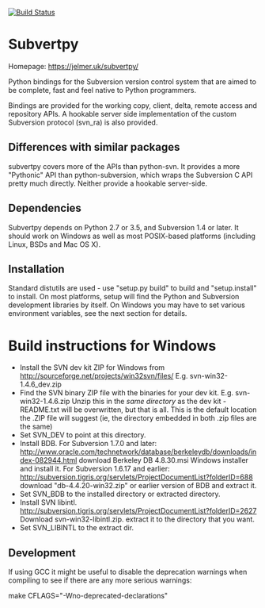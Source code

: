 [![Build Status](https://travis-ci.org/jelmer/subvertpy.png?branch=master)](https://travis-ci.org/jelmer/subvertpy)

Subvertpy
=========

Homepage: https://jelmer.uk/subvertpy/

Python bindings for the Subversion version control system that are aimed to be
complete, fast and feel native to Python programmers.

Bindings are provided for the working copy, client, delta, remote access and
repository APIs. A hookable server side implementation of the custom Subversion
protocol (svn_ra) is also provided.

Differences with similar packages
---------------------------------
subvertpy covers more of the APIs than python-svn. It provides a more
"Pythonic" API than python-subversion, which wraps the Subversion C API pretty
much directly. Neither provide a hookable server-side.

Dependencies
------------
Subvertpy depends on Python 2.7 or 3.5, and Subversion 1.4 or later. It should
work on Windows as well as most POSIX-based platforms (including Linux, BSDs
and Mac OS X).

Installation
------------
Standard distutils are used - use "setup.py build" to build and "setup.install"
to install. On most platforms, setup will find the Python and Subversion
development libraries by itself. On Windows you may have to set various
environment variables, see the next section for details.

Build instructions for Windows
==============================

* Install the SVN dev kit ZIP for Windows from
  http://sourceforge.net/projects/win32svn/files/
  E.g. svn-win32-1.4.6_dev.zip
* Find the SVN binary ZIP file with the binaries for your dev kit.
  E.g. svn-win32-1.4.6.zip
  Unzip this in the *same directory* as the dev kit - README.txt will be
  overwritten, but that is all. This is the default location the .ZIP file
  will suggest (ie, the directory embedded in both .zip files are the same)
* Set SVN_DEV to point at this directory.
* Install BDB.
  For Subversion 1.7.0 and later:
  http://www.oracle.com/technetwork/database/berkeleydb/downloads/index-082944.html
  download Berkeley DB 4.8.30.msi Windows installer and install it.
  For Subversion 1.6.17 and earlier:
  http://subversion.tigris.org/servlets/ProjectDocumentList?folderID=688
  download "db-4.4.20-win32.zip" or earlier version of BDB and extract it.
* Set SVN_BDB to the installed directory or extracted directory.
* Install SVN libintl.
  http://subversion.tigris.org/servlets/ProjectDocumentList?folderID=2627
  Download svn-win32-libintl.zip.
  extract it to the directory that you want.
* Set SVN_LIBINTL to the extract dir.

Development
-----------
If using GCC it might be useful to disable the deprecation warnings when
compiling to see if there are any more serious warnings:

make CFLAGS="-Wno-deprecated-declarations"
